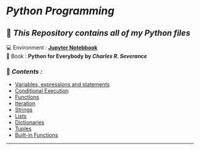 # _Python Programming_
## 📂 _This Repository contains all of my Python files_
💻 Environment : **[Jupyter Notebbook](https://jupyter.org/)** <br>
📖 Book : **Python for Everybody by _Charles R. Severance_**
### 🚀 _Contents :_ 
* [Variables, expressions and statements](https://github.com/darsigangothri06/python/blob/main/Variables%2C%20expressions%20and%20statements.ipynb "Baiscs")
* [Conditional Execution](https://github.com/darsigangothri06/python/blob/main/Conditional%20Execution.ipynb "Operators, Conditinal statements")
* [Functions](https://github.com/darsigangothri06/python/blob/main/Functions.ipynb) 
* [Iteration](https://github.com/darsigangothri06/python/blob/main/Iteration.ipynb "While loop, for loop")
* [Strings](https://github.com/darsigangothri06/python/blob/main/Strings.ipynb "String Slicing, Built-in functions, String methods")
* [Lists](https://github.com/darsigangothri06/python/blob/main/Lists.ipynb)
* [Dictionaries](https://github.com/darsigangothri06/python/blob/main/Dictionaries.ipynb)
* [Tuples](https://github.com/darsigangothri06/python/blob/main/Tuples.ipynb)
* [Built-in Functions](https://github.com/darsigangothri06/python/blob/main/Built-in%20Functions.ipynb)
---



